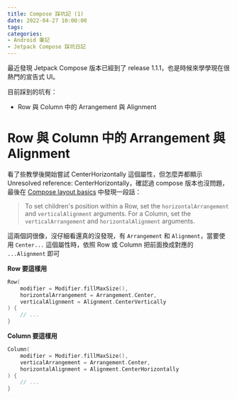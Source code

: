 ```yaml
---
title: Compose 踩坑記 (1)
date: 2022-04-27 10:00:00
tags:
categories:
- Android 筆記
- Jetpack Compose 踩坑日記
---
```


最近發現 Jetpack Compose 版本已經到了 release 1.1.1，也是時候來學學現在很熱門的宣告式 UI。

目前踩到的坑有：

- Row 與 Column 中的 Arrangement 與 Alignment

<!--more-->

# Row 與 Column 中的 Arrangement 與 Alignment

看了些教學後開始嘗試 CenterHorizontally 這個屬性，但怎麼弄都顯示 Unresolved reference: CenterHorizontally，確認過 compose 版本也沒問題，最後在 [Compose layout basics](https://developer.android.com/jetpack/compose/layouts/basics#standard-layouts) 中發現一段話：

> To set children's position within a Row, set the `horizontalArrangement` and `verticalAlignment` arguments. For a Column, set the `verticalArrangement` and `horizontalAlignment` arguments.

這兩個詞很像，沒仔細看還真的沒發現，有 `Arrangement` 和 `Alignment`，當要使用 `Center...` 這個屬性時，依照 Row 或 Column 把前面換成對應的 `...Alignment` 即可

**Row 要這樣用**

```kotlin
Row(
    modifier = Modifier.fillMaxSize(),
    horizontalArrangement = Arrangement.Center, 
    verticalAlignment = Alignment.CenterVertically
) {
    // ...
}
```

**Column 要這樣用**

```kotlin
Column(
    modifier = Modifier.fillMaxSize(),
    verticalArrangement = Arrangement.Center,
    horizontalAlignment = Alignment.CenterHorizontally
) {
    // ...
}
```